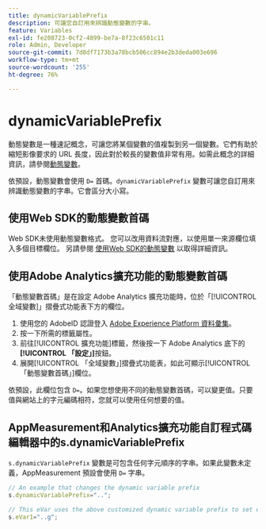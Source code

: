 ```yaml
---
title: dynamicVariablePrefix
description: 可讓您自訂用來辨識動態變數的字串。
feature: Variables
exl-id: fe208723-0cf2-4899-be7a-8f23c6501c11
role: Admin, Developer
source-git-commit: 7d8df7173b3a78bcb506cc894e2b3deda003e696
workflow-type: tm+mt
source-wordcount: '255'
ht-degree: 76%

---
```


# dynamicVariablePrefix

動態變數是一種速記概念，可讓您將某個變數的值複製到另一個變數。它們有助於縮短影像要求的 URL 長度，因此對於較長的變數值非常有用。如需此概念的詳細資訊，請參閱[動態變數](../page-vars/dynamic-variables.md)。

依預設，動態變數會使用 `D=` 首碼。`dynamicVariablePrefix` 變數可讓您自訂用來辨識動態變數的字串。它會區分大小寫。

## 使用Web SDK的動態變數首碼

Web SDK未使用動態變數格式。 您可以改用資料流對應，以使用單一來源欄位填入多個目標欄位。 另請參閱 [使用Web SDK的動態變數](../page-vars/dynamic-variables.md#dynamic-variables-using-the-web-sdk) 以取得詳細資訊。

## 使用Adobe Analytics擴充功能的動態變數首碼

「動態變數首碼」是在設定 Adobe Analytics 擴充功能時，位於「[!UICONTROL 全域變數]」摺疊式功能表下方的欄位。

1. 使用您的 AdobeID 認證登入 [Adobe Experience Platform 資料彙集](https://experience.adobe.com/data-collection)。
1. 按一下所需的標籤屬性。
1. 前往[!UICONTROL 擴充功能]標籤，然後按一下 Adobe Analytics 底下的&#x200B;**[!UICONTROL 「設定」]**&#x200B;按鈕。
1. 展開[!UICONTROL 「全域變數」]摺疊式功能表，如此可顯示[!UICONTROL 「動態變數首碼」]欄位。

依預設，此欄位包含 `D=`。如果您想使用不同的動態變數首碼，可以變更值。只要值與網站上的字元編碼相符，您就可以使用任何想要的值。

## AppMeasurement和Analytics擴充功能自訂程式碼編輯器中的s.dynamicVariablePrefix

`s.dynamicVariablePrefix` 變數是可包含任何字元順序的字串。如果此變數未定義，AppMeasurement 預設會使用 `D=` 字串。

```js
// An example that changes the dynamic variable prefix
s.dynamicVariablePrefix="..";

// This eVar uses the above customized dynamic variable prefix to set eVar to page URL
s.eVar1="..g";
```
